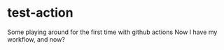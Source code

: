 # test-action
Some playing around for the first time with github actions
Now I have my workflow, and now?
